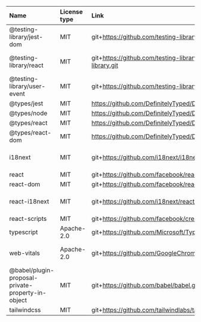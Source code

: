 | Name                                              | License type | Link                                                             | Installed version | Author                                                               |
| :------------------------------------------------ | :----------- | :--------------------------------------------------------------- | :---------------- | :------------------------------------------------------------------- |
| @testing-library/jest-dom                         | MIT          | git+https://github.com/testing-library/jest-dom.git              | 5.17.0            | Ernesto Garcia <gnapse@gmail.com> (http://gnapse.github.io)          |
| @testing-library/react                            | MIT          | git+https://github.com/testing-library/react-testing-library.git | 13.4.0            | Kent C. Dodds <me@kentcdodds.com> (https://kentcdodds.com)           |
| @testing-library/user-event                       | MIT          | git+https://github.com/testing-library/user-event.git            | 13.5.0            | Giorgio Polvara <polvara@gmail.com>                                  |
| @types/jest                                       | MIT          | https://github.com/DefinitelyTyped/DefinitelyTyped.git           | 27.5.2            | n/a                                                                  |
| @types/node                                       | MIT          | https://github.com/DefinitelyTyped/DefinitelyTyped.git           | 16.18.104         | n/a                                                                  |
| @types/react                                      | MIT          | https://github.com/DefinitelyTyped/DefinitelyTyped.git           | 18.3.3            | n/a                                                                  |
| @types/react-dom                                  | MIT          | https://github.com/DefinitelyTyped/DefinitelyTyped.git           | 18.3.0            | n/a                                                                  |
| i18next                                           | MIT          | git+https://github.com/i18next/i18next.git                       | 23.14.0           | Jan Mühlemann <jan.muehlemann@gmail.com> (https://github.com/jamuhl) |
| react                                             | MIT          | git+https://github.com/facebook/react.git                        | 18.3.1            | n/a                                                                  |
| react-dom                                         | MIT          | git+https://github.com/facebook/react.git                        | 18.3.1            | n/a                                                                  |
| react-i18next                                     | MIT          | git+https://github.com/i18next/react-i18next.git                 | 15.0.1            | Jan Mühlemann <jan.muehlemann@gmail.com> (https://github.com/jamuhl) |
| react-scripts                                     | MIT          | git+https://github.com/facebook/create-react-app.git             | 5.0.1             | n/a                                                                  |
| typescript                                        | Apache-2.0   | git+https://github.com/Microsoft/TypeScript.git                  | 4.9.5             | Microsoft Corp.                                                      |
| web-vitals                                        | Apache-2.0   | git+https://github.com/GoogleChrome/web-vitals.git               | 2.1.4             | Philip Walton philip@philipwalton.com http://philipwalton.com        |
| @babel/plugin-proposal-private-property-in-object | MIT          | git+https://github.com/babel/babel.git                           | 7.21.11           | The Babel Team (https://babel.dev/team)                              |
| tailwindcss                                       | MIT          | git+https://github.com/tailwindlabs/tailwindcss.git              | 3.4.7             | n/a                                                                  |

